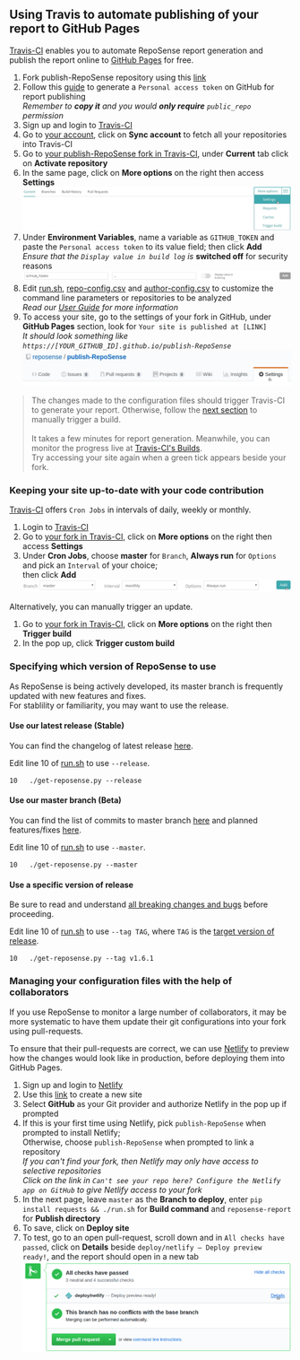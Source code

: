 ## Using Travis to automate publishing of your report to GitHub Pages

[Travis-CI](https://travis-ci.org/) enables you to automate RepoSense report generation and publish the report online to [GitHub Pages](https://pages.github.com/) for free.

1. Fork publish-RepoSense repository using this [link](https://github.com/RepoSense/publish-RepoSense/fork)
1. Follow this [guide](https://help.github.com/articles/creating-a-personal-access-token-for-the-command-line/) to generate a `Personal access token` on GitHub for report publishing <br/>
*Remember to **copy it** and you would **only require** `public_repo` permission*
1. Sign up and login to [Travis-CI](https://travis-ci.org/)
1. Go to [your account](https://travis-ci.org/account/repositories), click on **Sync account** to fetch all your repositories into Travis-CI
1. Go to [your publish-RepoSense fork in Travis-CI](https://travis-ci.org/search/publish-RepoSense/), under **Current** tab click on **Activate repository**
1. In the same page, click on **More options** on the right then access **Settings**
![Travis-CI Dashboard](images/publishingguide-travissetting.jpg "Travis-CI Dashboard")
1. Under **Environment Variables**, name a variable as `GITHUB_TOKEN` and paste the `Personal access token` to its value field; then click **Add** <br/>
*Ensure that the `Display value in build log` is* **switched off** for security reasons
![Travis-CI Environment Variable](images/publishingguide-githubtoken.jpg "Travis-CI Environment Variable")
1. Edit [run.sh](../../../../publish-RepoSense/edit/master/run.sh), [repo-config.csv](../../../../publish-RepoSense/edit/master/configs/repo-config.csv) and [author-config.csv](../../../../publish-RepoSense/edit/master/configs/author-config.csv) to customize the command line parameters or repositories to be analyzed <br/>
*Read our [User Guide](UserGuide.md#customizing-the-analysis) for more information*
1. To access your site, go to the settings of your fork in GitHub, under **GitHub Pages** section, look for `Your site is published at [LINK]` <br/>
*It should look something like `https://[YOUR_GITHUB_ID].github.io/publish-RepoSense`* <br/>
![GitHub Setting](images/publishingguide-githubsetting.jpg "GitHub Setting")

> The changes made to the configuration files should trigger Travis-CI to generate your report. Otherwise, follow the [next section](#keeping-your-site-up-to-date-with-your-code-contribution) to manually trigger a build. <br/><br/>
It takes a few minutes for report generation. Meanwhile, you can monitor the progress live at [Travis-CI's Builds](https://travis-ci.org/dashboard/builds). <br/>
Try accessing your site again when a green tick appears beside your fork.

### Keeping your site up-to-date with your code contribution

[Travis-CI](https://travis-ci.org/) offers `Cron Jobs` in intervals of daily, weekly or monthly.

1. Login to [Travis-CI](https://travis-ci.org/)
1. Go to [your fork in Travis-CI](https://travis-ci.org/search/publish-RepoSense/), click on **More options** on the right then access **Settings**
1. Under **Cron Jobs**, choose **master** for `Branch`, **Always run** for `Options` and pick an `Interval` of your choice; <br/>
then click **Add**
![Travis-CI Cron](images/publishingguide-cronsetting.jpg "Travis-CI Cron")

Alternatively, you can manually trigger an update.

1. Go to [your fork in Travis-CI](https://travis-ci.org/search/publish-RepoSense/), click on **More options** on the right then **Trigger build**
1. In the pop up, click **Trigger custom build**

### Specifying which version of RepoSense to use

As RepoSense is being actively developed, its master branch is frequently updated with new features and fixes. <br/>
For stablility or familiarity, you may want to use the release. <br/>

#### Use our latest release (Stable)

You can find the changelog of latest release [here](https://github.com/reposense/RepoSense/releases/latest).

Edit line 10 of [run.sh](../../../../publish-RepoSense/edit/master/run.sh) to use `--release`. <br />
```
10   ./get-reposense.py --release
```

#### Use our master branch (Beta)

You can find the list of commits to master branch [here](https://github.com/reposense/RepoSense/commits/master) and planned features/fixes [here](https://github.com/reposense/RepoSense/milestones).

Edit line 10 of [run.sh](../../../../publish-RepoSense/edit/master/run.sh) to use `--master`. <br />
```
10   ./get-reposense.py --master
```
#### Use a specific version of release

Be sure to read and understand [all breaking changes and bugs](https://github.com/reposense/RepoSense/releases) before proceeding.

Edit line 10 of [run.sh](../../../../publish-RepoSense/edit/master/run.sh) to use `--tag TAG`, where `TAG` is the [target version of release](https://github.com/reposense/RepoSense/tags). <br />
```
10   ./get-reposense.py --tag v1.6.1
```
### Managing your configuration files with the help of collaborators

If you use RepoSense to monitor a large number of collaborators, it may be more systematic to have them update their git configurations into your fork using pull-requests.

To ensure that their pull-requests are correct, we can use [Netlify](https://www.netlify.com/) to preview how the changes would look like in production, before deploying them into GitHub Pages.

1. Sign up and login to [Netlify](https://www.netlify.com/)
1. Use this [link](https://app.netlify.com/start) to create a new site
1. Select **GitHub** as your Git provider and authorize Netlify in the pop up if prompted
1. If this is your first time using Netlify, pick `publish-RepoSense` when prompted to install Netlify; <br/>
Otherwise, choose `publish-RepoSense` when prompted to link a repository <br/>
*If you can't find your fork, then Netlify may only have access to selective repositories <br/>
Click on the link in `Can't see your repo here? Configure the Netlify app on GitHub` to give Netlify access to your fork*
1. In the next page, leave `master` as the **Branch to deploy**, enter `pip install requests && ./run.sh` for **Build command** and `reposense-report` for **Publish directory**
1. To save, click on **Deploy site**
1. To test, go to an open pull-request, scroll down and in `All checks have passed`, click on **Details** beside `deploy/netlify — Deploy preview ready!`, and the report should open in a new tab
![Netlify Preview](images/publishingguide-netlifypreview.png "Netlify Preview")
